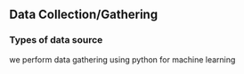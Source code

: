 <h2>Data Collection/Gathering</h2>
<h3>Types of data source </h3>
we perform data gathering using python for machine learning 
